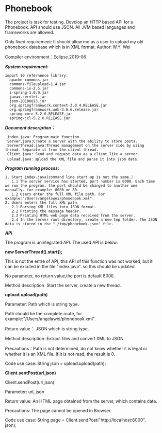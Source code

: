 # Phonebook
The project is task for testing. 
Develop an HTTP based API for a Phonebook. API should use JSON. All JVM based languages and frameworks are allowed.

Only fixed requirement: It should allow me as a user to upload my old phonebook database which is in XML format.
Author: W.Y. Wei

Compiler environment：Eclipse.2019-06


***System requirement:*** 

    import 10 refernence library: 
      apache-commons.jar
      commons-fileupload-1.4.jar
      commons-io-2.5.jar
      i-spring-1.0.0.jar
      javax.servlet.jar
      json-20180813.jar
      org.springframework.context-3.0.4.RELEASE.jar
      org.springframework.web-3.0.6.release.jar
      spring-core-5.2.0.RELEASE.jar
      spring-jcl-5.2.0.RELEASE.jar

***Document description：***

     index.java: Program main function.
     Server.java:Create a server with the ability to store posts.
     ServerThread.java:Thread management on the server side by using thread. Separate it from the client thread.
     Client.java: Send and request data as a client like a server.
     upload.java：Upload the XML file and parse it into json data.
     
***Program running process:***

    1. Start index.java(command line start up is not the same.)
       1.1 The server service has started, port number is 8000. Each time we run the program, the port should be changed to another one manually. for example: 8080 or 80.
       1.2 Users enter the full XML file path. For example:"/Users/angelawei/phonebook.xml".
    2. Users enters the full XML path.
       2.1 Parsing XML files into JSON format.
       2.2 Printing the message header.
       2.3 Printing HTML web page data received from the server.
       2.4 In the server root directory, create a new tmp folder. The JSON data is stored in the "./tmp/phonebook.json" file.
       
***API***

The program is unintegrated API.
The used API is below:

**new ServerThread().start();**

This is not the entre of API, this API of this function was not worked, but it can be excuted in the file "index.java". so this should be updated. 

No parameter, no return value,the port is default 8000.

Method description: Start the server, create a new thread.

**upload.upload(path)**

Parameter: Path which is string type.
  
  Path should be the complete route, for example:"/Users/angelawei/phonebook.xml".

Return value： JSON which is string type.

Method description: Extract files and convert XML to JSON.

Precautions：Path is not determined, do not know whether it is legal or whether it is an XML file. If it is not read, the result is 0.

Code use case: String json = upload.upload(path);

**Client.sentPost(url,json)**

Client.sendPost(url,json)

Parameter: url, json

Return value: An HTML page obtained from the server, which contains data. 

Precautions: The page cannot be opened in Browser.

Code use case: String page = Client.sendPost("http://localhost:8000", json);




    
